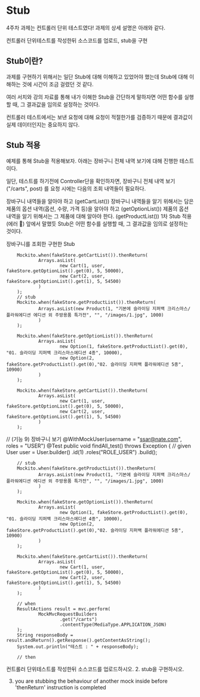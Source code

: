 # Stub
4주차 과제는 컨트롤러 단위 테스트였다! 과제의 상세 설명은 아래와 같다.

컨트롤러 단위테스트를 작성한뒤 소스코드를 업로드, stub을 구현
## Stub이란?
과제를 구현하기 위해서는 일단 Stub에 대해 이해하고 있었어야 했는데 Stub에 대해 이해하는 것에 시간이 조금 걸렸던 것 같다.

여러 서치와 강의 자료를 통해 내가 이해한 Stub을 간단하게 말하자면 어떤 함수를 실행할 때, 그 결과값을 임의로 설정하는 것이다.





컨트롤러 테스트에서는 보낸 요청에 대해 요청이 적절한가를 검증하기 때문에 결과값이 실제 데이터인지는 중요하지 않다.



## Stub 적용
예제를 통해 Stub을 적용해보자. 아래는 장바구니 전체 내역 보기에 대해 진행한 테스트이다.





일단, 테스트를 하기전에 Controller단을 확인하자면, 장바구니 전체 내역 보기 ("/carts", post) 를 요청 시에는 다음의 조회 내역들이 필요하다.

장바구니 내역들을 알아야 하고 (getCartList())
장바구니 내역들을 알기 위해서는 담은 제품의 옵션 내역(옵션, 수량, 가격 등)을 알아야 하고 (getOptionList())
제품의 옵션 내역을 알기 위해서는 그 제품에 대해 알아야 한다. (getProductList())
1차 Stub 적용 (에러 🤯)
앞에서 말했듯 Stub은 어떤 함수를 실행할 때, 그 결과값을 임의로 설정하는 것이다.

장바구니를 조회한 구현한 Stub

        Mockito.when(fakeStore.getCartList()).thenReturn(
                Arrays.asList(
                        new Cart(1, user, fakeStore.getOptionList().get(0), 5, 50000),
                        new Cart(2, user, fakeStore.getOptionList().get(1), 5, 54500)
                )
        );
        // stub
        Mockito.when(fakeStore.getProductList()).thenReturn(
                Arrays.asList(new Product(1, "기본에 슬라이딩 지퍼백 크리스마스/플라워에디션 에디션 외 주방용품 특가전", "", "/images/1.jpg", 1000)
                )
        );

        Mockito.when(fakeStore.getOptionList()).thenReturn(
                Arrays.asList(
                        new Option(1, fakeStore.getProductList().get(0), "01. 슬라이딩 지퍼백 크리스마스에디션 4종", 10000),
                        new Option(2, fakeStore.getProductList().get(0),"02. 슬라이딩 지퍼백 플라워에디션 5종", 10900)
                )
        );

        Mockito.when(fakeStore.getCartList()).thenReturn(
                Arrays.asList(
                        new Cart(1, user, fakeStore.getOptionList().get(0), 5, 50000),
                        new Cart(2, user, fakeStore.getOptionList().get(1), 5, 54500)
                )
        );


// (기능 9) 장바구니 보기
    @WithMockUser(username = "ssar@nate.com", roles = "USER")
    @Test
    public void findAll_test() throws Exception {
        // given
        User user = User.builder()
                .id(1)
                .roles("ROLE_USER")
                .build();


        // stub
        Mockito.when(fakeStore.getProductList()).thenReturn(
                Arrays.asList(new Product(1, "기본에 슬라이딩 지퍼백 크리스마스/플라워에디션 에디션 외 주방용품 특가전", "", "/images/1.jpg", 1000)
                )
        );

        Mockito.when(fakeStore.getOptionList()).thenReturn(
                Arrays.asList(
                        new Option(1, fakeStore.getProductList().get(0), "01. 슬라이딩 지퍼백 크리스마스에디션 4종", 10000),
                        new Option(2, fakeStore.getProductList().get(0),"02. 슬라이딩 지퍼백 플라워에디션 5종", 10900)
                )
        );

        Mockito.when(fakeStore.getCartList()).thenReturn(
                Arrays.asList(
                        new Cart(1, user, fakeStore.getOptionList().get(0), 5, 50000),
                        new Cart(2, user, fakeStore.getOptionList().get(1), 5, 54500)
                )
        );

        // when
        ResultActions result = mvc.perform(
                MockMvcRequestBuilders
                        .get("/carts")
                        .contentType(MediaType.APPLICATION_JSON)
        );
        String responseBody = result.andReturn().getResponse().getContentAsString();
        System.out.println("테스트 : " + responseBody);

        // then
컨트롤러 단위테스트를 작성한뒤 소스코드를 업로드하시오. 2. stub을 구현하시오.

 

3. you are stubbing the behaviour of another mock inside before 'thenReturn' instruction is completed